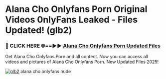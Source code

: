 # Alana Cho Onlyfans Porn Original Videos 0nlyFans Leaked - Files Updated! (glb2)

<h3>🔴 CLICK HERE 🌐==►► <a href="https://tinyurl.com/x26r9saj" rel="nofollow">Alana Cho Onlyfans Porn Updated Files</a></h3>

Get Alana Cho Onlyfans Porn and all content. Now you can access all videos and pictures of Alana Cho Onlyfans Porn. New Updated Files 2025!

[![glb2](https://i.imgur.com/LkgZPqh.gif)](https://tinyurl.com/x26r9saj)
alana cho onlyfans nude
